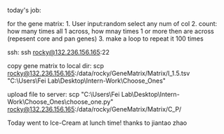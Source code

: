 today's job:

for the gene matrix:
    1. User input:random select any num of col
    2. count: how many times all 1 across, how mnay times 1 or more then are across
    (repesent core and pan genes)
    3. make a  loop to repeat it 100 times

ssh: 
    ssh rocky@132.236.156.165:22

copy gene matrix to local dir:
    scp rocky@132.236.156.165:/data/rocky/GeneMatrix/Matrix/I_1.5.tsv "C:\Users\Fei Lab\Desktop\Intern-Work\Choose_Ones"

upload file to server:
    scp "C:\Users\Fei Lab\Desktop\Intern-Work\Choose_Ones\choose_one.py" rocky@132.236.156.165:/data/rocky/GeneMatrix/Matrix/C_P/

Today went to Ice-Cream at lunch time! thanks to jiantao zhao